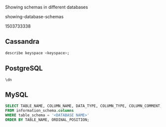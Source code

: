 Showing schemas in different databases

showing-database-schemas

1503733338

Cassandra
---------

```sql
describe keyspace <keyspace>;
```


PostgreSQL
----------

```
\dn
```


MySQL
-----

```sql
SELECT TABLE_NAME, COLUMN_NAME, DATA_TYPE, COLUMN_TYPE, COLUMN_COMMENT, ORDINAL_POSITION
FROM information_schema.columns
WHERE table_schema = '<DATABASE NAME>'
ORDER BY TABLE_NAME, ORDINAL_POSITION;
```
